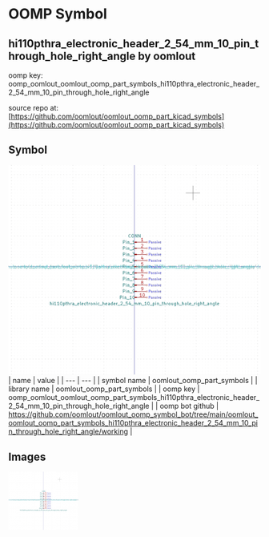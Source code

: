 # OOMP Symbol  
## hi110pthra_electronic_header_2_54_mm_10_pin_through_hole_right_angle  by oomlout  
  
oomp key: oomp_oomlout_oomlout_oomp_part_symbols_hi110pthra_electronic_header_2_54_mm_10_pin_through_hole_right_angle  
  
source repo at: [https://github.com/oomlout/oomlout_oomp_part_kicad_symbols](https://github.com/oomlout/oomlout_oomp_part_kicad_symbols)  
## Symbol  
  
[![working.png](working_600.png)](working.png)  
| name | value | 
| --- | --- | 
| symbol name | oomlout_oomp_part_symbols | 
| library name | oomlout_oomp_part_symbols | 
| oomp key | oomp_oomlout_oomlout_oomp_part_symbols_hi110pthra_electronic_header_2_54_mm_10_pin_through_hole_right_angle | 
| oomp bot github | https://github.com/oomlout/oomlout_oomp_symbol_bot/tree/main/oomlout_oomlout_oomp_part_symbols_hi110pthra_electronic_header_2_54_mm_10_pin_through_hole_right_angle/working | 
## Images  
  
[![working.png](working_140.png)](working.png)  
